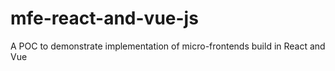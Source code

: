# mfe-react-and-vue-js
A POC to demonstrate implementation of micro-frontends build in React and Vue
